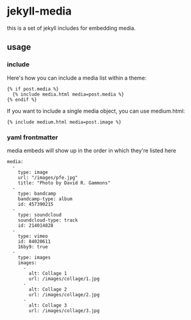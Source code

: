# jekyll-media

this is a set of jekyll includes for embedding media.

## usage

### include

Here's how you can include a media list within a theme:

    {% if post.media %}
      {% include media.html media=post.media %}
    {% endif %}

If you want to include a single media object, you can use medium.html:

    {% include medium.html media=post.image %}


### yaml frontmatter

media embeds will show up in the order in which they're listed here

    media:
      -
        type: image
        url: "/images/pfe.jpg"
        title: "Photo by David R. Gammons"
      -
        type: bandcamp
        bandcamp-type: album
        id: 457390215
      -
        type: soundcloud
        soundcloud-type: track
        id: 214014828
      -
        type: vimeo
        id: 84020611
        16by9: true
      -
        type: images
        images:
          -
            alt: Collage 1
            url: /images/collage/1.jpg
          -
            alt: Collage 2
            url: /images/collage/2.jpg
          -
            alt: Collage 3
            url: /images/collage/3.jpg

